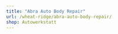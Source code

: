 ```yaml
---
title: "Abra Auto Body Repair"
url: /wheat-ridge/abra-auto-body-repair/
shop: Autowerkstatt
---
```

